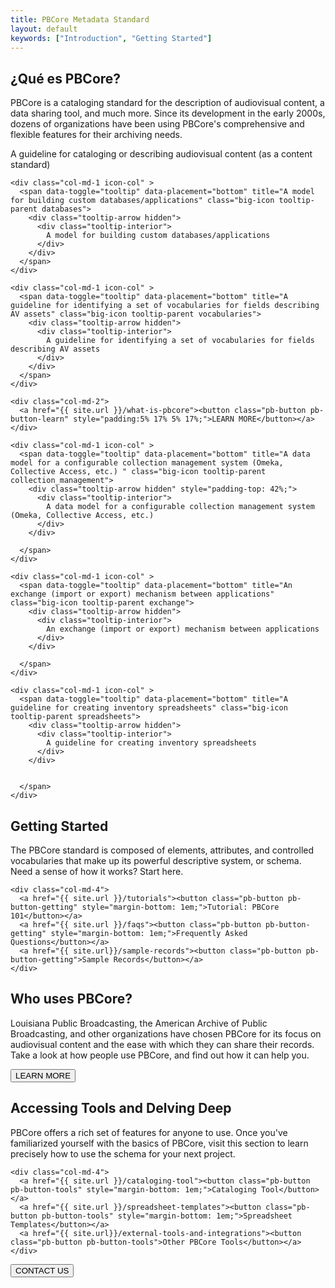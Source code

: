 ```yaml
---
title: PBCore Metadata Standard
layout: default
keywords: ["Introduction", "Getting Started"]
---
```

<section id="what-is-pbcore" class="">
  <h2 class="blue title">¿Qué es PBCore?</h2>
  <p class="index-text">PBCore is a cataloging standard for the description of audiovisual content, a data sharing tool, and much more. Since its development in the early 2000s, dozens of organizations have been using PBCore's comprehensive and flexible features for their archiving needs.</p>

  <div class="row">
    <div class="col-md-1 icon-col">
      <span data-toggle="tooltip" data-placement="bottom" title="A guideline for cataloging or describing audiovisual content (as a content standard)" class="big-icon tooltip-parent cataloging">
        <div class="tooltip-arrow hidden">
          <div class="tooltip-interior">
            A guideline for cataloging or describing audiovisual content (as a content standard)
          </div>
        </div>
      </span>
    </div>

    <div class="col-md-1 icon-col" >
      <span data-toggle="tooltip" data-placement="bottom" title="A model for building custom databases/applications" class="big-icon tooltip-parent databases">
        <div class="tooltip-arrow hidden">
          <div class="tooltip-interior">
            A model for building custom databases/applications
          </div>
        </div>
      </span>
    </div>

    <div class="col-md-1 icon-col" >
      <span data-toggle="tooltip" data-placement="bottom" title="A guideline for identifying a set of vocabularies for fields describing AV assets" class="big-icon tooltip-parent vocabularies">
        <div class="tooltip-arrow hidden">
          <div class="tooltip-interior">
            A guideline for identifying a set of vocabularies for fields describing AV assets
          </div>
        </div>        
      </span>
    </div>

    <div class="col-md-2">
      <a href="{{ site.url }}/what-is-pbcore"><button class="pb-button pb-button-learn" style="padding:5% 17% 5% 17%;">LEARN MORE</button></a>
    </div>

    <div class="col-md-1 icon-col" >
      <span data-toggle="tooltip" data-placement="bottom" title="A data model for a configurable collection management system (Omeka, Collective Access, etc.) " class="big-icon tooltip-parent collection_management">
        <div class="tooltip-arrow hidden" style="padding-top: 42%;">
          <div class="tooltip-interior">
            A data model for a configurable collection management system (Omeka, Collective Access, etc.)
          </div>
        </div>

      </span>
    </div>

    <div class="col-md-1 icon-col" >
      <span data-toggle="tooltip" data-placement="bottom" title="An exchange (import or export) mechanism between applications" class="big-icon tooltip-parent exchange">
        <div class="tooltip-arrow hidden">
          <div class="tooltip-interior">
            An exchange (import or export) mechanism between applications
          </div>
        </div>        

      </span>
    </div>

    <div class="col-md-1 icon-col" >
      <span data-toggle="tooltip" data-placement="bottom" title="A guideline for creating inventory spreadsheets" class="big-icon tooltip-parent spreadsheets">
        <div class="tooltip-arrow hidden">
          <div class="tooltip-interior">
            A guideline for creating inventory spreadsheets
          </div>
        </div>


      </span>
    </div>

  </div>
</section>

<section id="getting-started" class="blue-back">
  <div class="row">
    <div class="col-md-12">
      <h2 class="med-title bold">Getting Started</h2>
    </div>
  </div>

  <div class="row">
    <div class="col-md-8 bold index-text">
      The PBCore standard is composed of elements, attributes, and controlled vocabularies that make up its powerful descriptive system, or schema. Need a sense of how it works? Start here.
    </div>

    <div class="col-md-4">
      <a href="{{ site.url }}/tutorials"><button class="pb-button pb-button-getting" style="margin-bottom: 1em;">Tutorial: PBCore 101</button></a>
      <a href="{{ site.url }}/faqs"><button class="pb-button pb-button-getting" style="margin-bottom: 1em;">Frequently Asked Questions</button></a>
      <a href="{{ site.url}}/sample-records"><button class="pb-button pb-button-getting">Sample Records</button></a>
    </div>
  </div>

</section>
<section id="who-uses-pbcore" class="dark-grey">
  <h2 class="title red" style="font-weight: light!important;">Who uses PBCore?</h2>
  <p class="index-text">Louisiana Public Broadcasting, the American Archive of Public Broadcasting, and other organizations have chosen PBCore for its focus on audiovisual content and the ease with which they can share their records. Take a look at how people use PBCore, and find out how it can help you.</p>
  <a href="{{ site.url }}/pbcore-users"><button class="pb-button pb-button-who">LEARN MORE</button></a>
</section>
<section id="accessing-tools" class="grey-back">
  <h2 class="red med-title bold">Accessing Tools and Delving Deep</h2>

  <div class="row">
    <div class="col-md-8">
      <p class="bold index-text">PBCore offers a rich set of features for anyone to use. Once you've familiarized yourself with the basics of PBCore, visit this section to learn precisely how to use the schema for your next project.</p>
    </div>

    <div class="col-md-4">
      <a href="{{ site.url }}/cataloging-tool"><button class="pb-button pb-button-tools" style="margin-bottom: 1em;">Cataloging Tool</button></a>
      <a href="{{ site.url }}/spreadsheet-templates"><button class="pb-button pb-button-tools" style="margin-bottom: 1em;">Spreadsheet Templates</button></a>
      <a href="{{ site.url}}/external-tools-and-integrations"><button class="pb-button pb-button-tools">Other PBCore Tools</button></a>
    </div>
  </div>
</section>

<section>
  <a href="{{ site.url }}/contact"><button class="pb-button pb-button-learn">CONTACT US</button></a>
</section>
